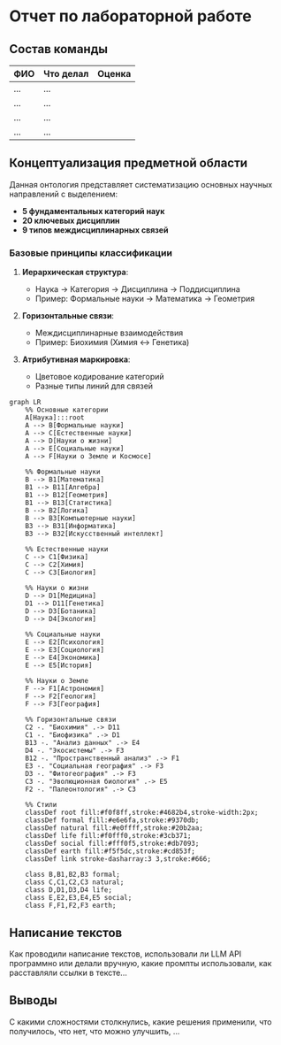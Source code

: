 # Отчет по лабораторной работе

## Состав команды

| ФИО         | Что делал           | Оценка |
|-------------|----------------|--------|
| ...         | ... |      |
| ...         | ... | |
| ...         | ... |  |
| ...         | ... | |

## Концептуализация предметной области


Данная онтология представляет систематизацию основных научных направлений с выделением:
- **5 фундаментальных категорий наук**
- **20 ключевых дисциплин** 
- **9 типов междисциплинарных связей**

### Базовые принципы классификации

1. **Иерархическая структура**:
   - Наука → Категория → Дисциплина → Поддисциплина
   - Пример: Формальные науки → Математика → Геометрия

2. **Горизонтальные связи**:
   - Междисциплинарные взаимодействия
   - Пример: Биохимия (Химия ↔ Генетика)

3. **Атрибутивная маркировка**:
   - Цветовое кодирование категорий
   - Разные типы линий для связей

```mermaid
graph LR
    %% Основные категории
    A[Наука]:::root
    A --> B[Формальные науки]
    A --> C[Естественные науки]
    A --> D[Науки о жизни]
    A --> E[Социальные науки]
    A --> F[Науки о Земле и Космосе]

    %% Формальные науки
    B --> B1[Математика]
    B1 --> B11[Алгебра]
    B1 --> B12[Геометрия]
    B1 --> B13[Статистика]
    B --> B2[Логика]
    B --> B3[Компьютерные науки]
    B3 --> B31[Информатика]
    B3 --> B32[Искусственный интеллект]

    %% Естественные науки
    C --> C1[Физика]
    C --> C2[Химия]
    C --> C3[Биология]

    %% Науки о жизни
    D --> D1[Медицина]
    D1 --> D11[Генетика]
    D --> D3[Ботаника]
    D --> D4[Экология]

    %% Социальные науки
    E --> E2[Психология]
    E --> E3[Социология]
    E --> E4[Экономика]
    E --> E5[История]

    %% Науки о Земле
    F --> F1[Астрономия]
    F --> F2[Геология]
    F --> F3[География]

    %% Горизонтальные связи 
    C2 -. "Биохимия" .-> D11
    C1 -. "Биофизика" .-> D1
    B13 -. "Анализ данных" .-> E4
    D4 -. "Экосистемы" .-> F3
    B12 -. "Пространственный анализ" .-> F1
    E3 -. "Социальная география" .-> F3
    D3 -. "Фитогеография" .-> F3
    C3 -. "Эволюционная биология" .-> E5
    F2 -. "Палеонтология" .-> C3

    %% Стили
    classDef root fill:#f0f8ff,stroke:#4682b4,stroke-width:2px;
    classDef formal fill:#e6e6fa,stroke:#9370db;
    classDef natural fill:#e0ffff,stroke:#20b2aa;
    classDef life fill:#f0fff0,stroke:#3cb371;
    classDef social fill:#fff0f5,stroke:#db7093;
    classDef earth fill:#f5f5dc,stroke:#cd853f;
    classDef link stroke-dasharray:3 3,stroke:#666;

    class B,B1,B2,B3 formal;
    class C,C1,C2,C3 natural;
    class D,D1,D3,D4 life;
    class E,E2,E3,E4,E5 social;
    class F,F1,F2,F3 earth;
```

## Написание текстов

Как проводили написание текстов, использовали ли LLM API программно или делали вручную, какие промпты использовали, как расставляли ссылки в тексте...

## Выводы

С какими сложностями столкнулись, какие решения применили, что получилось, что нет, что можно улучшить, ...
